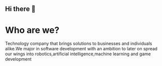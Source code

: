 ## Hi there 👋



# **Who are we?**
Technology company that brings solutions  to businesses and individuals alike.We major in software development with an ambition to later on spread our wings into robotics,artificial intelligence,machine learning and game development


